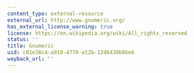 ```yaml
---
content_type: external-resource
external_url: http://www.gnumeric.org/
has_external_license_warning: true
license: https://en.wikipedia.org/wiki/All_rights_reserved
status: ''
title: Gnumeric
uid: c81e38c4-a910-4778-a12b-12d6430b6be6
wayback_url: ''
---
```

